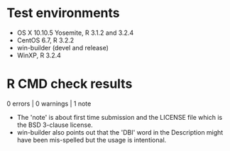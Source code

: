 # Test environments

- OS X 10.10.5 Yosemite, R 3.1.2 and 3.2.4
- CentOS 6.7, R 3.2.2
- win-builder (devel and release)
- WinXP, R 3.2.4

# R CMD check results

0 errors | 0 warnings | 1 note

- The 'note' is about first time submission and the LICENSE file which is the BSD 3-clause license.
- win-builder also points out that the 'DBI' word in the Description might have been mis-spelled but the usage is intentional.

